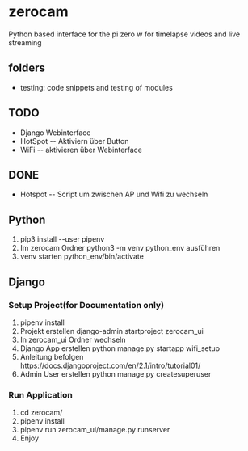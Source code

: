 # zerocam
Python based interface for the pi zero w for timelapse videos and live streaming

## folders
- testing: code snippets and testing of modules

## TODO
- Django Webinterface
- HotSpot
-- Aktiviern über Button
- WiFi
-- aktivieren über Webinterface

## DONE
- Hotspot
-- Script um zwischen AP und Wifi zu wechseln

## Python
1. pip3 install --user pipenv
2. Im zerocam Ordner python3 -m venv python_env ausführen
3. venv starten python_env/bin/activate

## Django
### Setup Project(for Documentation only)
1. pipenv install
2. Projekt erstellen django-admin startproject zerocam_ui
3. In zerocam_ui Ordner wechseln
4. Django App erstellen python manage.py startapp wifi_setup
5. Anleitung befolgen https://docs.djangoproject.com/en/2.1/intro/tutorial01/
6. Admin User erstellen python manage.py createsuperuser

### Run Application
1. cd zerocam/
2. pipenv install
3. pipenv run zerocam_ui/manage.py runserver
4. Enjoy